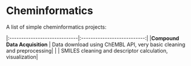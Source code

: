 # Cheminformatics

A list of simple cheminformatics projects:

|:-----------------------------|:---------------------------:|
|**Compound Data Acquisition**    | Data download using ChEMBL API, very basic cleaning and preprocessing|
|                             | SMILES cleaning and descriptor calculation, visualization|
